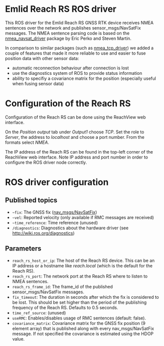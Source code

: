 # Emlid Reach RS ROS driver

This ROS driver for the Emlid Reach RS GNSS RTK device receives NMEA sentences over the network and publishes sensor_msgs/NavSatFix messages. The NMEA sentence parsing code is based on the [nmea_navsat_driver](http://wiki.ros.org/nmea_navsat_driver) package by Eric Perko and Steven Martin.

In comparison to similar packages (such as [nmea_tcp_driver](https://github.com/CearLab/nmea_tcp_driver)) we added a couple of features that made it more reliable to use and easier to fuse position data with other sensor data:

- automatic reconnection behaviour after connection is lost
- use the diagnostics system of ROS to provide status information
- ability to specifiy a covariance matrix for the position (especially useful when fusing sensor data)

# Configuration of the Reach RS

Configuration of the Reach RS can be done using the ReachView web interface.

On the _Position output_ tab under _Output1_ choose _TCP_. Set the role to _Server_, the address to _localhost_ and choose a port number. From the formats select _NMEA_.

The IP address of the Reach RS can be found in the top-left corner of the ReachView web interface. Note IP address and port number in order to configure the ROS driver node correctly.

# ROS driver configuration

## Published topics

- `~fix`: The GNSS fix ([nav_msgs/NavSatFix](http://docs.ros.org/api/sensor_msgs/html/msg/NavSatFix.html))
- `~vel`: Reported velocity (only available if RMC messages are received)
- `~time_reference`: Time reference (unused)
- `/diagnostics`: Diagnostics about the hardware driver (see http://wiki.ros.org/diagnostics)

## Parameters

- `reach_rs_host_or_ip`: The host of the Reach RS device. This can be an IP address or a hostname like _reach.local_ (which is the default for the Reach RS).
- `reach_rs_port`: The network port at the Reach RS where to listen to NMEA sentences.
- `reach_rs_frame_id`: The frame_id of the published sensor_msgs/NavSatFix messages.
- `fix_timeout`: The duration in seconds after which the fix is considered to be lost. This should be set higher than the period of the publishing frequency of the Reach RS. Defaults to 0.5 seconds.
- `time_ref_source`: (unused)
- `useRMC`: Enables/disables usage of RMC sentences (default: false).
- `covariance_matrix`: Covariance matrix for the GNSS fix position (9 element array) that is published along with every nav_msgs/NavSatFix message. If not specified the covariance is estimated using the HDOP value.

